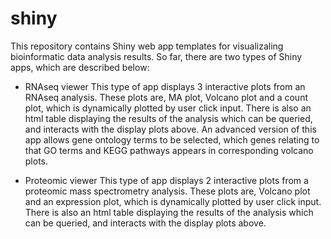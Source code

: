 # shiny

This repository contains Shiny web app templates for visualizaling bioinformatic
data analysis results. So far, there are two types of Shiny apps, which
are described below:

-   RNAseq viewer
    This type of app displays 3 interactive plots from an RNAseq analysis. These
    plots are, MA plot, Volcano plot and a count plot, which is dynamically
    plotted by user click input. There is also an html table displaying the
    results of the analysis which can be queried, and interacts with the display
    plots above. An advanced version of this app allows gene ontology terms to be
    selected, which genes relating to that GO terms and KEGG pathways appears in corresponding
    volcano plots.

-   Proteomic viewer
    This type of app displays 2 interactive plots from a proteomic mass spectrometry analysis. These
    plots are, Volcano plot and an expression plot, which is dynamically
    plotted by user click input. There is also an html table displaying the
    results of the analysis which can be queried, and interacts with the display
    plots above.
